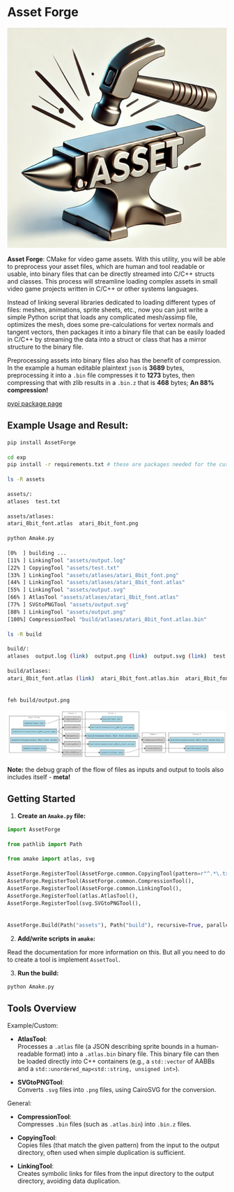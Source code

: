 # Asset Forge

<!-- <div style="display: flex; align-items: top;">
  <img src="icon.png" alt="[icon image]" title="Icon" width="220px" style="margin-right: 15px; margin-bottom: 15px; aspect-ratio: 1; height: auto;">
  <span>
    <p>
        <strong>Asset Forge</strong>: CMake for video game assets. With this utility, you will be able to preprocess your asset files, which are human and tool-readable/usable, into binary files that can be directly streamed into C/C++ structs and classes. This process will streamline loading complex assets in small video game projects written in C/C++ or other systems languages.
    </p>
    <p style="margin-bottom: 0px">
        Instead of linking several libraries dedicated to loading different types of files: meshes, animations, sprite sheets, and etc. Now you can just write a simple python script that loads in any complicated mesh/assimp file, optimize the mesh, do some precalculations for vertex normals and tangent vectors, then package it into a binary file that can be easily loaded in C/C++ by streaming the data into a struct or class that has a mirror structure to the binary file.
    </p>
  </span>
</div> -->

<!-- <br> -->

![Icon](https://raw.githubusercontent.com/MasonJohnHawver42/AssetForge/refs/heads/master/icon.png)

**Asset Forge**: CMake for video game assets. With this utility, you will be able to preprocess your asset files, which are human and tool readable or usable, into binary files that can be directly streamed into C/C++ structs and classes. This process will streamline loading complex assets in small video game projects written in C/C++ or other systems languages.

Instead of linking several libraries dedicated to loading different types of files: meshes, animations, sprite sheets, etc., now you can just write a simple Python script that loads any complicated mesh/assimp file, optimizes the mesh, does some pre-calculations for vertex normals and tangent vectors, then packages it into a binary file that can be easily loaded in C/C++ by streaming the data into a struct or class that has a mirror structure to the binary file.

Preprocessing assets into binary files also has the benefit of compression. In the example a human editable plaintext `json` is **3689** bytes, preprocessing it into a `.bin` file compresses it to **1273** bytes, then compressing that with zlib results in a `.bin.z` that is **468** bytes; **An 88% compression!**

[pypi package page](https://pypi.org/project/AssetForge/)

## Example Usage and Result:

```bash
pip install AssetForge

cd exp  
pip install -r requirements.txt # these are packages needed for the custom tools used in the example (PIL and cariosvg)

ls -R assets

assets/:
atlases  test.txt

assets/atlases:
atari_8bit_font.atlas  atari_8bit_font.png

python Amake.py

[0%  ] building ... 
[11% ] LinkingTool "assets/output.log"
[22% ] CopyingTool "assets/test.txt"
[33% ] LinkingTool "assets/atlases/atari_8bit_font.png"
[44% ] LinkingTool "assets/atlases/atari_8bit_font.atlas"
[55% ] LinkingTool "assets/output.svg"
[66% ] AtlasTool "assets/atlases/atari_8bit_font.atlas"
[77% ] SVGtoPNGTool "assets/output.svg"
[88% ] LinkingTool "assets/output.png"
[100%] CompressionTool "build/atlases/atari_8bit_font.atlas.bin"

ls -R build

build/:
atlases  output.log (link)  output.png (link)  output.svg (link)  test.txt # Note debug=True writes a output.log output.svg and output.png to assets and they are linked to the build dir

build/atlases:
atari_8bit_font.atlas (link)  atari_8bit_font.atlas.bin  atari_8bit_font.atlas.bin.z (88% compression) atari_8bit_font.png (link)


feh build/output.png
```
![Bipartite Graph of files and tools](https://raw.githubusercontent.com/MasonJohnHawver42/AssetForge/refs/heads/master/exp/assets/output.png)

**Note:** the debug graph of the flow of files as inputs and output to tools also includes itself - **meta!**

## Getting Started

1. **Create an `Amake.py` file:**

```python
import AssetForge

from pathlib import Path

from amake import atlas, svg

AssetForge.RegisterTool(AssetForge.common.CopyingTool(pattern=r"^.*\.txt$"),  priority=1)  
AssetForge.RegisterTool(AssetForge.common.CompressionTool(),                  priority=5) 
AssetForge.RegisterTool(AssetForge.common.LinkingTool(),                      priority=0)  
AssetForge.RegisterTool(atlas.AtlasTool(),                                    priority=3)  
AssetForge.RegisterTool(svg.SVGtoPNGTool(),                                   priority=3)  


AssetForge.Build(Path("assets"), Path("build"), recursive=True, parallel=True, debug=True)
```

2. **Add/write scripts in `amake`:**

Read the documentation for more information on this. But all you need to do to create a tool is implement `AssetTool`.

3. **Run the build:**

```bash
python Amake.py
```

## Tools Overview

Example/Custom:

- **AtlasTool**:  
  Processes a `.atlas` file (a JSON describing sprite bounds in a human-readable format) into a `.atlas.bin` binary file. This binary file can then be loaded directly into C++ containers (e.g., a `std::vector` of AABBs and a `std::unordered_map<std::string, unsigned int>`).

- **SVGtoPNGTool**:  
  Converts `.svg` files into `.png` files, using CairoSVG for the conversion.

General:

- **CompressionTool**:  
  Compresses `.bin` files (such as `.atlas.bin`) into `.bin.z` files.

- **CopyingTool**:  
  Copies files (that match the given pattern) from the input to the output directory, often used when simple duplication is sufficient.

- **LinkingTool**:  
  Creates symbolic links for files from the input directory to the output directory, avoiding data duplication.




